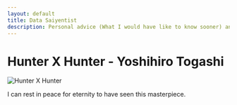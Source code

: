 ```yaml
---
layout: default
title: Data Saiyentist
description: Personal advice (What I would have like to know sooner) and cultural advice
---
```


# Hunter X Hunter - Yoshihiro Togashi

![Hunter X Hunter](/src/bannerHxh.jpg)

I can rest in peace for eternity to have seen this masterpiece.  
